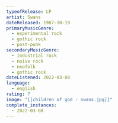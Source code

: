 ```yaml
---
typeofRelease: LP
artist: Swans
dateReleased: 1987-10-19
primaryMusicGenre:
  - experimental rock
  - gothic rock
  - post-punk
secondaryMusicGenre:
  - industrial rock
  - noise rock
  - neofolk
  - gothic rock
dateListened: 2022-03-08
language:
  - english
rating: 7
image: "[[children of god - swans.jpg]]"
complete_instances:
  - 2022-03-08
---
```

